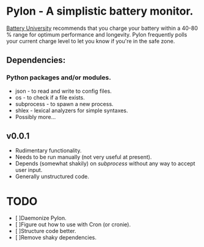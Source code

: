 # Pylon - A simplistic battery monitor.

[Battery University](http://www.batteryuniversity.com) recommends that you charge your battery within a 40-80 % range for optimum performance and longevity. Pylon frequently polls your current charge level to let you know if you're in the safe zone.

## Dependencies:
### Python packages and/or modules.
* json - to read and write to config files.
* os - to check if a file exists.
* subprocess - to spawn a new process.
* shlex - lexical analyzers for simple syntaxes.
* Possibly more...

## v0.0.1
* Rudimentary functionality.
* Needs to be run manually (not very useful at present).
* Depends (somewhat shakily) on *subprocess* without any way to accept user input.
* Generally unstructured code.

# TODO
- [ ]Daemonize Pylon.
- [ ]Figure out how to use with Cron (or cronie).
- [ ]Structure code better.
- [ ]Remove shaky dependencies.
